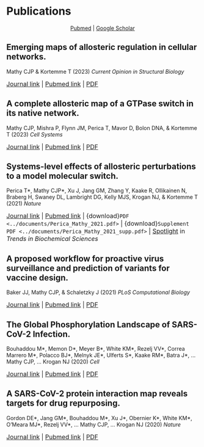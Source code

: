 # Publications

<p style="text-align: center;">
<a href=https://pubmed.ncbi.nlm.nih.gov/?term=Mathy+CJP%5BAuthor%5D&sort=date>Pubmed</a>
|
<a href=https://scholar.google.com/citations?user=DuBa5oYAAAAJ&hl=en>Google Scholar</a>
</p>

## Emerging maps of allosteric regulation in cellular networks.

Mathy CJP & Kortemme T (2023) *Current Opinion in Structural Biology*

<font size="3"> [Journal link](https://doi.org/10.1016/j.sbi.2023.102602) | [Pubmed link](https://pubmed.ncbi.nlm.nih.gov/37150039/) | [PDF](https://www.sciencedirect.com/sdfe/reader/pii/S0959440X23000763/pdf) </font> 

## A complete allosteric map of a GTPase switch in its native network.

Mathy CJP, Mishra P, Flynn JM, Perica T, Mavor D, Bolon DNA, & Kortemme T (2023) *Cell Systems*

<font size="3"> [Journal link](https://doi.org/10.1016/j.cels.2023.01.003) | [Pubmed link](https://pubmed.ncbi.nlm.nih.gov/36801015/) | [PDF](https://www.cell.com/cell-systems/pdfExtended/S2405-4712(23)00029-7) </font> 

## Systems-level effects of allosteric perturbations to a model molecular switch.

Perica T\*, Mathy CJP\*, Xu J, Jang GΜ, Zhang Y, Kaake R, Ollikainen N, Braberg H, Swaney DL, Lambright DG, Kelly MJS, Krogan NJ, & Kortemme T (2021) *Nature*

<font size="3"> [Journal link](https://doi.org/10.1038/s41586-021-03982-6) | [Pubmed link](https://pubmed.ncbi.nlm.nih.gov/34646016/) | {download}`PDF <../documents/Perica_Mathy_2021.pdf>` | {download}`Supplement PDF <../documents/Perica_Mathy_2021_supp.pdf>` | [Spotlight](https://doi.org/10.1016/j.tibs.2022.01.006) in *Trends in Biochemical Sciences* </font> 

## A proposed workflow for proactive virus surveillance and prediction of variants for vaccine design.

Baker JJ, Mathy CJP, & Schaletzky J (2021) *PLoS Computational Biology*

<font size="3"> [Journal link](https://doi.org/10.1371/journal.pcbi.1009624) | [Pubmed link](https://pubmed.ncbi.nlm.nih.gov/34914686/) | [PDF](https://journals.plos.org/ploscompbiol/article/file?id=10.1371/journal.pcbi.1009624&type=printable) </font> 

## The Global Phosphorylation Landscape of SARS-CoV-2 Infection.

Bouhaddou M*, Memon D*, Meyer B*, White KM*, Rezelj VV*, Correa Marrero M*, Polacco BJ*, Melnyk JE*, Ulferts S*, Kaake RM*, Batra J*, … Mathy CJP, … Krogan NJ (2020) *Cell*

<font size="3"> [Journal link](https://doi.org/10.1016/j.cell.2020.06.034) | [Pubmed link](https://pubmed.ncbi.nlm.nih.gov/32645325/) | [PDF](https://www.sciencedirect.com/sdfe/reader/pii/S0092867420308114/pdf) </font> 

## A SARS-CoV-2 protein interaction map reveals targets for drug repurposing.

Gordon DE*, Jang GM*, Bouhaddou M*, Xu J*, Obernier K*, White KM*, O’Meara MJ*, Rezelj VV*, … Mathy CJP, … Krogan NJ (2020) *Nature*

<font size="3"> [Journal link](https://doi.org/10.1038/s41586-020-2286-9) | [Pubmed link](https://pubmed.ncbi.nlm.nih.gov/32353859/) | [PDF](https://www.nature.com/articles/s41586-020-2286-9.pdf) </font> 